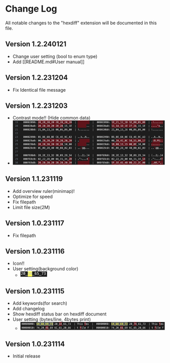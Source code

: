 # Change Log

All notable changes to the "hexdiff" extension will be documented in this file.

## Version 1.2.240121
- Change user setting (bool to enum type)
- Add [[README.md#User manual]]

## Version 1.2.231204
- Fix Identical file message

## Version 1.2.231203
- Contrast mode!! (Hide common data)
 - ![Contrast Mode](Image/231203.png)

## Version 1.1.231119
- Add overview ruler(minimap)!
- Optimize for speed
- Fix filepath
- Limit file size(2M)

## Version 1.0.231117
- Fix filepath

## Version 1.0.231116
- Icon!!
- User setting(background color)
  - ![background color](Image/231116.png)

## Version 1.0.231115
- Add keywords(for search)
- Add changelog
- Show hexdiff status bar on hexdiff document
- User setting (bytes/line, 4bytes print)
  - ![new](Image/231115.png)

## Version 1.0.231114
- Initial release